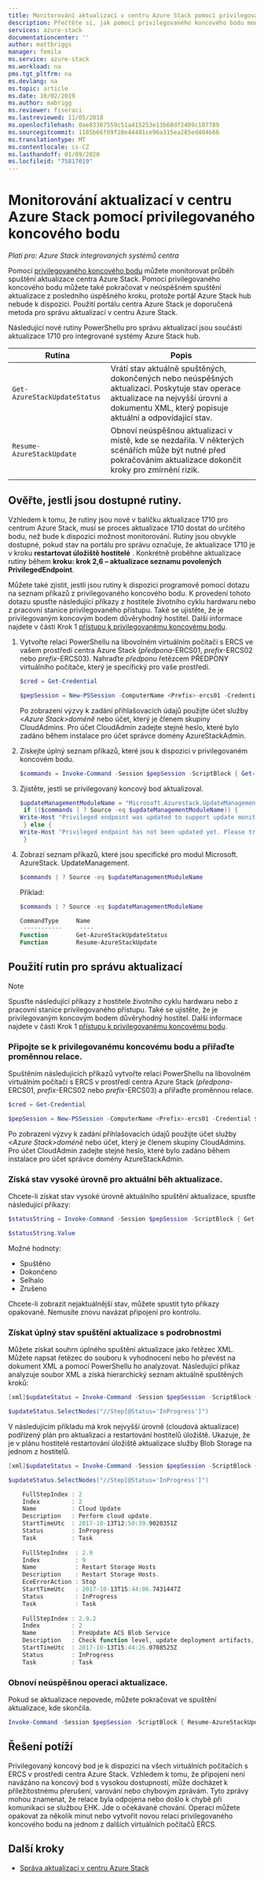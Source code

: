 ```yaml
---
title: Monitorování aktualizací v centru Azure Stack pomocí privilegovaného koncového bodu | Microsoft Docs
description: Přečtěte si, jak pomocí privilegovaného koncového bodu monitorovat stav aktualizací pro integrované systémy centra Azure Stack.
services: azure-stack
documentationcenter: ''
author: mattbriggs
manager: femila
ms.service: azure-stack
ms.workload: na
pms.tgt_pltfrm: na
ms.devlang: na
ms.topic: article
ms.date: 10/02/2019
ms.author: mabrigg
ms.reviewer: fiseraci
ms.lastreviewed: 11/05/2018
ms.openlocfilehash: 0ae83367559c51a415253e13b68df2409c107789
ms.sourcegitcommit: 1185b66f69f28e44481ce96a315ea285ed404b66
ms.translationtype: MT
ms.contentlocale: cs-CZ
ms.lasthandoff: 01/09/2020
ms.locfileid: "75817019"
---
```

# <a name="monitor-updates-in-azure-stack-hub-using-the-privileged-endpoint"></a>Monitorování aktualizací v centru Azure Stack pomocí privilegovaného koncového bodu

*Platí pro: Azure Stack integrovaných systémů centra*

Pomocí [privilegovaného koncového bodu](azure-stack-privileged-endpoint.md) můžete monitorovat průběh spuštění aktualizace centra Azure Stack. Pomocí privilegovaného koncového bodu můžete také pokračovat v neúspěšném spuštění aktualizace z posledního úspěšného kroku, protože portál Azure Stack hub nebude k dispozici. Použití portálu centra Azure Stack je doporučená metoda pro správu aktualizací v centru Azure Stack.

Následující nové rutiny PowerShellu pro správu aktualizací jsou součástí aktualizace 1710 pro integrované systémy Azure Stack hub.

| Rutina  | Popis  |
|---------|---------|
| `Get-AzureStackUpdateStatus` | Vrátí stav aktuálně spuštěných, dokončených nebo neúspěšných aktualizací. Poskytuje stav operace aktualizace na nejvyšší úrovni a dokumentu XML, který popisuje aktuální a odpovídající stav. |
| `Resume-AzureStackUpdate` | Obnoví neúspěšnou aktualizaci v místě, kde se nezdařila. V některých scénářích může být nutné před pokračováním aktualizace dokončit kroky pro zmírnění rizik.         |
| | |

## <a name="verify-the-cmdlets-are-available"></a>Ověřte, jestli jsou dostupné rutiny.
Vzhledem k tomu, že rutiny jsou nové v balíčku aktualizace 1710 pro centrum Azure Stack, musí se proces aktualizace 1710 dostat do určitého bodu, než bude k dispozici možnost monitorování. Rutiny jsou obvykle dostupné, pokud stav na portálu pro správu označuje, že aktualizace 1710 je v kroku **restartovat úložiště hostitelé** . Konkrétně proběhne aktualizace rutiny během **kroku: krok 2,6 – aktualizace seznamu povolených PrivilegedEndpoint**.

Můžete také zjistit, jestli jsou rutiny k dispozici programově pomocí dotazu na seznam příkazů z privilegovaného koncového bodu. K provedení tohoto dotazu spusťte následující příkazy z hostitele životního cyklu hardwaru nebo z pracovní stanice privilegovaného přístupu. Také se ujistěte, že je privilegovaným koncovým bodem důvěryhodný hostitel. Další informace najdete v části Krok 1 [přístupu k privilegovanému koncovému bodu](azure-stack-privileged-endpoint.md#access-the-privileged-endpoint).

1. Vytvořte relaci PowerShellu na libovolném virtuálním počítači s ERCS ve vašem prostředí centra Azure Stack (*předpona*-ERCS01, *prefix*-ERCS02 nebo *prefix*-ERCS03). Nahraďte *předponu* řetězcem PŘEDPONY virtuálního počítače, který je specifický pro vaše prostředí.

   ```powershell
   $cred = Get-Credential

   $pepSession = New-PSSession -ComputerName <Prefix>-ercs01 -Credential $cred -ConfigurationName PrivilegedEndpoint 
   ```
   Po zobrazení výzvy k zadání přihlašovacích údajů použijte účet služby &lt;*Azure Stack&gt;doméně* nebo účet, který je členem skupiny CloudAdmins. Pro účet CloudAdmin zadejte stejné heslo, které bylo zadáno během instalace pro účet správce domény AzureStackAdmin.

2. Získejte úplný seznam příkazů, které jsou k dispozici v privilegovaném koncovém bodu.

   ```powershell
   $commands = Invoke-Command -Session $pepSession -ScriptBlock { Get-Command } 
   ```
3. Zjistěte, jestli se privilegovaný koncový bod aktualizoval.

   ```powershell
   $updateManagementModuleName = "Microsoft.Azurestack.UpdateManagement"
    if (($commands | ? Source -eq $updateManagementModuleName)) {
   Write-Host "Privileged endpoint was updated to support update monitoring tools."
    } else {
   Write-Host "Privileged endpoint has not been updated yet. Please try again later."
    } 
   ```

4. Zobrazí seznam příkazů, které jsou specifické pro modul Microsoft. AzureStack. UpdateManagement.

   ```powershell
   $commands | ? Source -eq $updateManagementModuleName 
   ```
   Příklad:
   ```powershell
   $commands | ? Source -eq $updateManagementModuleName
   
   CommandType     Name                                               Version    Source                                                  PSComputerName
    -----------     ----                                               -------    ------                                                  --------------
   Function        Get-AzureStackUpdateStatus                         0.0        Microsoft.Azurestack.UpdateManagement                   Contoso-ercs01
   Function        Resume-AzureStackUpdate                            0.0        Microsoft.Azurestack.UpdateManagement                   Contoso-ercs01
   ``` 

## <a name="use-the-update-management-cmdlets"></a>Použití rutin pro správu aktualizací

> [!NOTE]
> Spusťte následující příkazy z hostitele životního cyklu hardwaru nebo z pracovní stanice privilegovaného přístupu. Také se ujistěte, že je privilegovaným koncovým bodem důvěryhodný hostitel. Další informace najdete v části Krok 1 [přístupu k privilegovanému koncovému bodu](azure-stack-privileged-endpoint.md#access-the-privileged-endpoint).

### <a name="connect-to-the-privileged-endpoint-and-assign-session-variable"></a>Připojte se k privilegovanému koncovému bodu a přiřaďte proměnnou relace.

Spuštěním následujících příkazů vytvořte relaci PowerShellu na libovolném virtuálním počítači s ERCS v prostředí centra Azure Stack (*předpona*-ERCS01, *prefix*-ERCS02 nebo *prefix*-ERCS03) a přiřaďte proměnnou relace.

```powershell
$cred = Get-Credential

$pepSession = New-PSSession -ComputerName <Prefix>-ercs01 -Credential $cred -ConfigurationName PrivilegedEndpoint 
```
 Po zobrazení výzvy k zadání přihlašovacích údajů použijte účet služby &lt;*Azure Stack&gt;doméně* nebo účet, který je členem skupiny CloudAdmins. Pro účet CloudAdmin zadejte stejné heslo, které bylo zadáno během instalace pro účet správce domény AzureStackAdmin.

### <a name="get-high-level-status-of-the-current-update-run"></a>Získá stav vysoké úrovně pro aktuální běh aktualizace.

Chcete-li získat stav vysoké úrovně aktuálního spuštění aktualizace, spusťte následující příkazy:

```powershell
$statusString = Invoke-Command -Session $pepSession -ScriptBlock { Get-AzureStackUpdateStatus -StatusOnly }

$statusString.Value 
```

Možné hodnoty:

- Spuštěno
- Dokončeno
- Selhalo 
- Zrušeno

Chcete-li zobrazit nejaktuálnější stav, můžete spustit tyto příkazy opakovaně. Nemusíte znovu navázat připojení pro kontrolu.

### <a name="get-the-full-update-run-status-with-details"></a>Získat úplný stav spuštění aktualizace s podrobnostmi

Můžete získat souhrn úplného spuštění aktualizace jako řetězec XML. Můžete napsat řetězec do souboru k vyhodnocení nebo ho převést na dokument XML a pomocí PowerShellu ho analyzovat. Následující příkaz analyzuje soubor XML a získá hierarchický seznam aktuálně spuštěných kroků:

```powershell
[xml]$updateStatus = Invoke-Command -Session $pepSession -ScriptBlock { Get-AzureStackUpdateStatus }

$updateStatus.SelectNodes("//Step[@Status='InProgress']")
```

V následujícím příkladu má krok nejvyšší úrovně (cloudová aktualizace) podřízený plán pro aktualizaci a restartování hostitelů úložiště. Ukazuje, že je v plánu hostitelé restartování úložiště aktualizace služby Blob Storage na jednom z hostitelů.

```powershell
[xml]$updateStatus = Invoke-Command -Session $pepSession -ScriptBlock { Get-AzureStackUpdateStatus }

$updateStatus.SelectNodes("//Step[@Status='InProgress']") 

    FullStepIndex : 2
    Index         : 2
    Name          : Cloud Update
    Description   : Perform cloud update.
    StartTimeUtc  : 2017-10-13T12:50:39.9020351Z
    Status        : InProgress
    Task          : Task
    
    FullStepIndex  : 2.9
    Index          : 9
    Name           : Restart Storage Hosts
    Description    : Restart Storage Hosts.
    EceErrorAction : Stop
    StartTimeUtc   : 2017-10-13T15:44:06.7431447Z
    Status         : InProgress
    Task           : Task
    
    FullStepIndex : 2.9.2
    Index         : 2
    Name          : PreUpdate ACS Blob Service
    Description   : Check function level, update deployment artifacts, configure Blob service settings
    StartTimeUtc  : 2017-10-13T15:44:26.0708525Z
    Status        : InProgress
    Task          : Task
```

### <a name="resume-a-failed-update-operation"></a>Obnoví neúspěšnou operaci aktualizace.

Pokud se aktualizace nepovede, můžete pokračovat ve spuštění aktualizace, kde skončila.

```powershell
Invoke-Command -Session $pepSession -ScriptBlock { Resume-AzureStackUpdate } 
```

## <a name="troubleshoot"></a>Řešení potíží

Privilegovaný koncový bod je k dispozici na všech virtuálních počítačích s ERCS v prostředí centra Azure Stack. Vzhledem k tomu, že připojení není navázáno na koncový bod s vysokou dostupností, může docházet k příležitostnému přerušení, varování nebo chybovým zprávám. Tyto zprávy mohou znamenat, že relace byla odpojena nebo došlo k chybě při komunikaci se službou EHK. Jde o očekávané chování. Operaci můžete opakovat za několik minut nebo vytvořit novou relaci privilegovaného koncového bodu na jednom z dalších virtuálních počítačů ERCS.

## <a name="next-steps"></a>Další kroky

- [Správa aktualizací v centru Azure Stack](azure-stack-updates.md)


